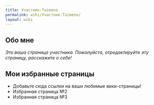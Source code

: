 ```yaml
---
title: Участник:Taimeno
permalink: wiki/Участник:Taimeno/
layout: wiki
---
```


## Обо мне

*Это ваша страница участника. Пожалуйста, отредактируйте эту страницу,
расскажите о себе!*

## Мои избранные страницы

-   Добавьте сюда ссылки на ваши любимые вики-страницы!
-   Избранная страница №2
-   Избранная страница №3
